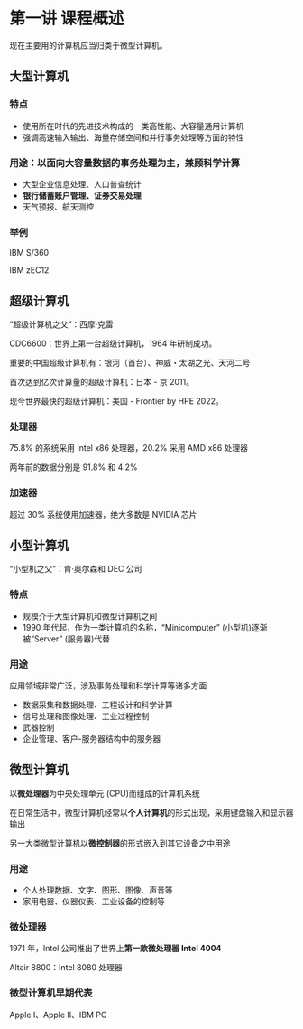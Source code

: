 # 第一讲 课程概述

现在主要用的计算机应当归类于微型计算机。

## 大型计算机

### 特点

-   使用所在时代的先进技术构成的一类高性能、大容量通用计算机
-   强调高速输入输出、海量存储空间和并行事务处理等方面的特性

### 用途：以面向大容量数据的事务处理为主，兼顾科学计算

-   大型企业信息处理、人口普查统计
-   **银行储蓄账户管理、证券交易处理**
-   天气预报、航天测控

### 举例

IBM S/360

IBM zEC12

## 超级计算机

“超级计算机之父”：西摩·克雷

CDC6600：世界上第一台超级计算机，1964 年研制成功。

重要的中国超级计算机有：银河（首台）、神威・太湖之光、天河二号

首次达到亿次计算量的超级计算机：日本 - 京 2011。

现今世界最快的超级计算机：美国 - Frontier by HPE 2022。

### 处理器

75.8% 的系统采用 Intel x86 处理器，20.2% 采用 AMD x86 处理器

两年前的数据分别是 91.8% 和 4.2%

### 加速器

超过 30% 系统使用加速器，绝大多数是 NVIDIA 芯片

## 小型计算机

“小型机之父”：肯·奥尔森和 DEC 公司

### 特点

-   规模介于大型计算机和微型计算机之间
-   1990 年代起，作为一类计算机的名称，“Minicomputer” (小型机)逐渐被“Server” (服务器)代替

### 用途

应用领域非常广泛，涉及事务处理和科学计算等诸多方面

-   数据采集和数据处理、工程设计和科学计算
-   信号处理和图像处理、工业过程控制
-   武器控制
-   企业管理、客户-服务器结构中的服务器

## 微型计算机

以**微处理器**为中央处理单元 (CPU)而组成的计算机系统

在日常生活中，微型计算机经常以**个人计算机**的形式出现，采用键盘输入和显示器输出

另一大类微型计算机以**微控制器**的形式嵌入到其它设备之中用途

### 用途

-   个人处理数据、文字、图形、图像、声音等
-   家用电器、仪器仪表、工业设备的控制等

### 微处理器

1971 年，Intel 公司推出了世界上**第一款微处理器 Intel 4004**

Altair 8800：Intel 8080 处理器

### 微型计算机早期代表

Apple I、Apple II、IBM PC
